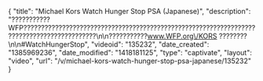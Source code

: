 {
    "title": "Michael Kors Watch Hunger Stop PSA (Japanese)",
    "description": "???????????WFP???????????????????????????????????????????????????????????????????????????????????????????\n\n???????????www.WFP.org\/KORS ????????\n\n#WatchHungerStop",
    "videoid": "135232",
    "date_created": "1385969236",
    "date_modified": "1418181125",
    "type": "captivate",
    "layout": "video",
    "url": "\/v\/michael-kors-watch-hunger-stop-psa-japanese\/135232"
}